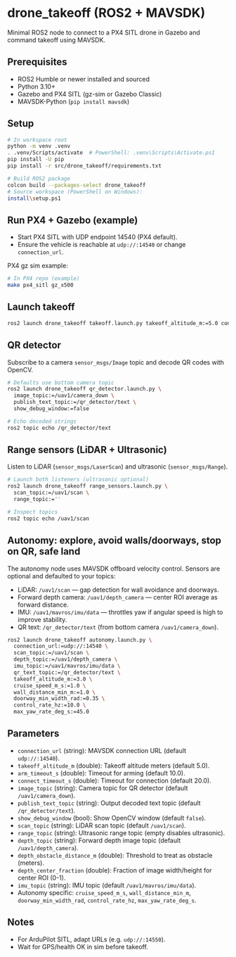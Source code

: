# drone_takeoff (ROS2 + MAVSDK)

Minimal ROS2 node to connect to a PX4 SITL drone in Gazebo and command takeoff using MAVSDK.

## Prerequisites
- ROS2 Humble or newer installed and sourced
- Python 3.10+
- Gazebo and PX4 SITL (gz-sim or Gazebo Classic)
- MAVSDK-Python (`pip install mavsdk`)

## Setup
```bash
# In workspace root
python -m venv .venv
. .venv/Scripts/activate  # PowerShell: .venv\Scripts\Activate.ps1
pip install -U pip
pip install -r src/drone_takeoff/requirements.txt

# Build ROS2 package
colcon build --packages-select drone_takeoff
# Source workspace (PowerShell on Windows):
install\setup.ps1
```

## Run PX4 + Gazebo (example)
- Start PX4 SITL with UDP endpoint 14540 (PX4 default).
- Ensure the vehicle is reachable at `udp://:14540` or change `connection_url`.

PX4 gz sim example:
```bash
# In PX4 repo (example)
make px4_sitl gz_x500
```

## Launch takeoff
```bash
ros2 launch drone_takeoff takeoff.launch.py takeoff_altitude_m:=5.0 connection_url:=udp://:14540
```

## QR detector
Subscribe to a camera `sensor_msgs/Image` topic and decode QR codes with OpenCV.

```bash
# Defaults use bottom camera topic
ros2 launch drone_takeoff qr_detector.launch.py \
  image_topic:=/uav1/camera_down \
  publish_text_topic:=/qr_detector/text \
  show_debug_window:=false

# Echo decoded strings
ros2 topic echo /qr_detector/text
```

## Range sensors (LiDAR + Ultrasonic)
Listen to LiDAR (`sensor_msgs/LaserScan`) and ultrasonic (`sensor_msgs/Range`).

```bash
# Launch both listeners (ultrasonic optional)
ros2 launch drone_takeoff range_sensors.launch.py \
  scan_topic:=/uav1/scan \
  range_topic:='' 

# Inspect topics
ros2 topic echo /uav1/scan
```

## Autonomy: explore, avoid walls/doorways, stop on QR, safe land
The autonomy node uses MAVSDK offboard velocity control. Sensors are optional and defaulted to your topics:
- LiDAR: `/uav1/scan` — gap detection for wall avoidance and doorways.
- Forward depth camera: `/uav1/depth_camera` — center ROI average as forward distance.
- IMU: `/uav1/mavros/imu/data` — throttles yaw if angular speed is high to improve stability.
- QR text: `/qr_detector/text` (from bottom camera `/uav1/camera_down`).

```bash
ros2 launch drone_takeoff autonomy.launch.py \
  connection_url:=udp://:14540 \
  scan_topic:=/uav1/scan \
  depth_topic:=/uav1/depth_camera \
  imu_topic:=/uav1/mavros/imu/data \
  qr_text_topic:=/qr_detector/text \
  takeoff_altitude_m:=3.0 \
  cruise_speed_m_s:=1.0 \
  wall_distance_min_m:=1.0 \
  doorway_min_width_rad:=0.35 \
  control_rate_hz:=10.0 \
  max_yaw_rate_deg_s:=45.0
```

## Parameters
- `connection_url` (string): MAVSDK connection URL (default `udp://:14540`).
- `takeoff_altitude_m` (double): Takeoff altitude meters (default 5.0).
- `arm_timeout_s` (double): Timeout for arming (default 10.0).
- `connect_timeout_s` (double): Timeout for connection (default 20.0).
- `image_topic` (string): Camera topic for QR detector (default `/uav1/camera_down`).
- `publish_text_topic` (string): Output decoded text topic (default `/qr_detector/text`).
- `show_debug_window` (bool): Show OpenCV window (default `false`).
- `scan_topic` (string): LiDAR scan topic (default `/uav1/scan`).
- `range_topic` (string): Ultrasonic range topic (empty disables ultrasonic).
- `depth_topic` (string): Forward depth image topic (default `/uav1/depth_camera`).
- `depth_obstacle_distance_m` (double): Threshold to treat as obstacle (meters).
- `depth_center_fraction` (double): Fraction of image width/height for center ROI (0-1).
- `imu_topic` (string): IMU topic (default `/uav1/mavros/imu/data`).
- Autonomy specific: `cruise_speed_m_s`, `wall_distance_min_m`, `doorway_min_width_rad`, `control_rate_hz`, `max_yaw_rate_deg_s`.

## Notes
- For ArduPilot SITL, adapt URLs (e.g. `udp://:14550`).
- Wait for GPS/health OK in sim before takeoff.
